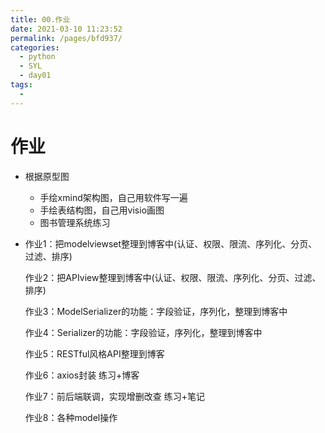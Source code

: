 ```yaml
---
title: 00.作业
date: 2021-03-10 11:23:52
permalink: /pages/bfd937/
categories:
  - python
  - SYL
  - day01
tags:
  - 
---
```

# 作业

- 根据原型图
  - 手绘xmind架构图，自己用软件写一遍
  - 手绘表结构图，自己用visio画图
  - 图书管理系统练习
  
- 作业1：把modelviewset整理到博客中(认证、权限、限流、序列化、分页、过滤、排序)

  作业2：把APIview整理到博客中(认证、权限、限流、序列化、分页、过滤、排序)

  作业3：ModelSerializer的功能：字段验证，序列化，整理到博客中

  作业4：Serializer的功能：字段验证，序列化，整理到博客中

  作业5：RESTful风格API整理到博客

  作业6：axios封装  练习+博客

  作业7：前后端联调，实现增删改查 练习+笔记

  作业8：各种model操作